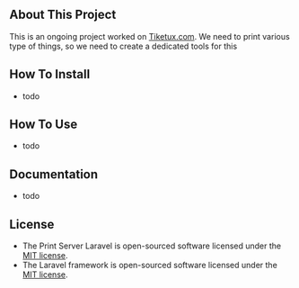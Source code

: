 ## About This Project

This is an ongoing project worked on <a href="http://www.tiketux.com/" target="_blank">Tiketux.com</a>. We need to print various type of things, so we need to create a dedicated tools for this

## How To Install

- todo

## How To Use

- todo

## Documentation

- todo

## License

- The Print Server Laravel is open-sourced software licensed under the [MIT license](https://opensource.org/licenses/MIT).
- The Laravel framework is open-sourced software licensed under the [MIT license](https://opensource.org/licenses/MIT).
